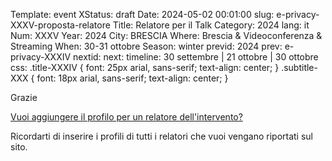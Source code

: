 Template: event
XStatus: draft
Date: 2024-05-02 00:01:00
slug: e-privacy-XXXV-proposta-relatore
Title: Relatore per il Talk
Category: 2024
lang: it
Num: XXXV
Year: 2024
City: BRESCIA
Where: Brescia & Videoconferenza & Streaming
When: 30-31 ottobre
Season: winter
previd: 2024
prev: e-privacy-XXXIV
nextid:
next:
timeline: 30 settembre | 21 ottobre | 30 ottobre
css: .title-XXXIV { font: 25px arial, sans-serif; text-align: center; }   .subtitle-XXX { font: 18px arial, sans-serif; text-align: center; }

Grazie

[Vuoi aggiungere il profilo per un relatore dell'intervento?](/e-privacy-XXXV-proposta-relatore-add.html)

Ricordarti di inserire i profili di tutti i relatori che vuoi vengano riportati sul sito.
